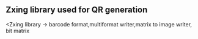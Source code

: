 ## Zxing library used for QR generation

<Zxing library -> barcode format,multiformat writer,matrix to image writer, bit matrix
